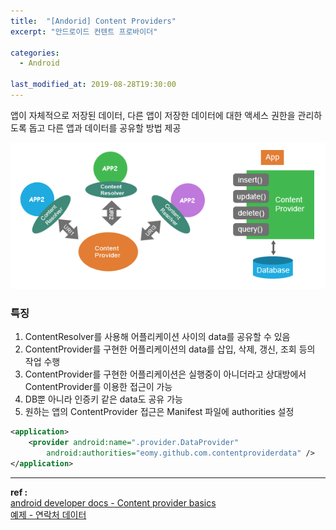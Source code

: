 ```yaml
---
title:  "[Andorid] Content Providers"
excerpt: "안드로이드 컨텐트 프로바이더"

categories:
  - Android

last_modified_at: 2019-08-28T19:30:00
---
```


앱이 자체적으로 저장된 데이터, 다른 앱이 저장한 데이터에 대한 액세스 권한을 관리하도록 돕고 다른 앱과 데이터를 공유할 방법 제공

![cp](/assets/images/posts/190828/contentproviders_main.png)

### 특징
1. ContentResolver를 사용해 어플리케이션 사이의 data를 공유할 수 있음
2. ContentProvider를 구현한 어플리케이션의 data를 삽입, 삭제, 갱신, 조회 등의 작업 수행
3. ContentProvider를 구현한 어플리케이션은 실행중이 아니더라고 상대방에서 ContentProvider를 이용한 접근이 가능
4. DB뿐 아니라 인증키 같은 data도 공유 가능
5. 원하는 앱의 ContentProvider 접근은 Manifest 파일에 authorities 설정

```xml
<application>
    <provider android:name=".provider.DataProvider"
        android:authorities="eomy.github.com.contentproviderdata" />
</application>
```



----
**ref :**  
[android developer docs - Content provider basics](https://developer.android.com/guide/topics/providers/content-provider-basics)  
[예제 - 연락처 데이터](https://bitsoul.tistory.com/155)

